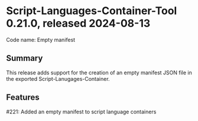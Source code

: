 # Script-Languages-Container-Tool 0.21.0, released 2024-08-13

Code name: Empty manifest

## Summary

This release adds support for the creation of an empty manifest JSON file in the exported Script-Lanugages-Container.

## Features

#221: Added an empty manifest to script language containers
